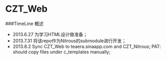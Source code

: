CZT_Web
=======
###TimeLine 概述

* 2013.6.27 为学习HTML设计做准备；
* 2013.7.31 将该repo作为Nitrous的submodule进行开发；
* 2013.8.2 Sync CZT_Web to teaera.sinaapp.com and CZT_Nitrous; PAT: should copy files under c_templates manually;
